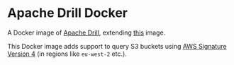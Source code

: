 Apache Drill Docker
===================

A Docker image of [Apache Drill](https://drill.apache.org/), extending [this](https://github.com/smizy/docker-apache-drill) image.

This Docker image adds support to query S3 buckets using [AWS Signature Version 4](https://docs.aws.amazon.com/AmazonS3/latest/API/sig-v4-authenticating-requests.html) (in regions like `eu-west-2` etc.).
